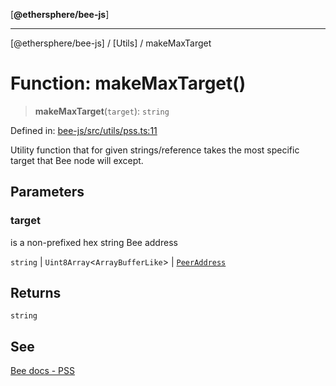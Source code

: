 [**@ethersphere/bee-js**]

***

[@ethersphere/bee-js] / [Utils] / makeMaxTarget

# Function: makeMaxTarget()

> **makeMaxTarget**(`target`): `string`

Defined in: [bee-js/src/utils/pss.ts:11](https://github.com/ethersphere/bee-js/blob/3abbe2b1b264d6b586511a56e93badb2236bd09d/src/utils/pss.ts#L11)

Utility function that for given strings/reference takes the most specific
target that Bee node will except.

## Parameters

### target

is a non-prefixed hex string Bee address

`string` | `Uint8Array`\<`ArrayBufferLike`\> | [`PeerAddress`](../../classes/PeerAddress.md)

## Returns

`string`

## See

[Bee docs - PSS](https://docs.ethswarm.org/docs/develop/tools-and-features/pss)
